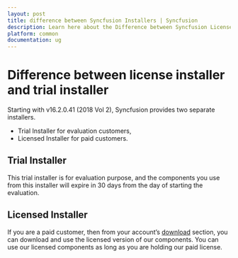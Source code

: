 ```yaml
---
layout: post
title: difference between Syncfusion Installers | Syncfusion
description: Learn here about the Difference between Syncfusion Licensed Installer and Trial Installer.
platform: common
documentation: ug
--- 
```


# Difference between license installer and trial installer

Starting with v16.2.0.41 (2018 Vol 2), Syncfusion provides two separate installers.

   -	Trial Installer for evaluation customers,
   -	Licensed Installer for paid customers.

## Trial Installer

This trial installer is for evaluation purpose, and the components you use from this installer will expire in 30 days from the day of starting the evaluation. 

## Licensed Installer

If you are a paid customer, then from your account’s [download](https://www.syncfusion.com/account/downloads) section, you can download and use the licensed version of our components. You can use our licensed components as long as you are holding our paid license.
